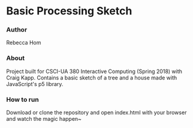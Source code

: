 # Basic Processing Sketch
### Author
Rebecca Hom

### About
Project built for CSCI-UA 380 Interactive Computing (Spring 2018) with Craig Kapp.
Contains a basic sketch of a tree and a house made with JavaScript's p5 library.


### How to run
Download or clone the repository and open index.html with your browser and watch the magic happen~
